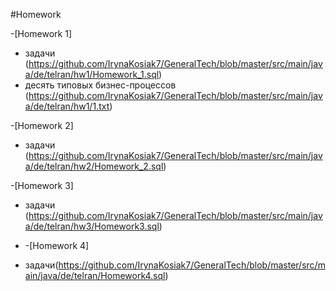 #Homework

-[Homework 1] 
- задачи (https://github.com/IrynaKosiak7/GeneralTech/blob/master/src/main/java/de/telran/hw1/Homework_1.sql)
- десять типовых бизнес-процессов (https://github.com/IrynaKosiak7/GeneralTech/blob/master/src/main/java/de/telran/hw1/1.txt)

-[Homework 2]
- задачи (https://github.com/IrynaKosiak7/GeneralTech/blob/master/src/main/java/de/telran/hw2/Homework_2.sql)

-[Homework 3] 
- задачи (https://github.com/IrynaKosiak7/GeneralTech/blob/master/src/main/java/de/telran/hw3/Homework3.sql)
  
- -[Homework 4]
- задачи(https://github.com/IrynaKosiak7/GeneralTech/blob/master/src/main/java/de/telran/Homework4.sql)